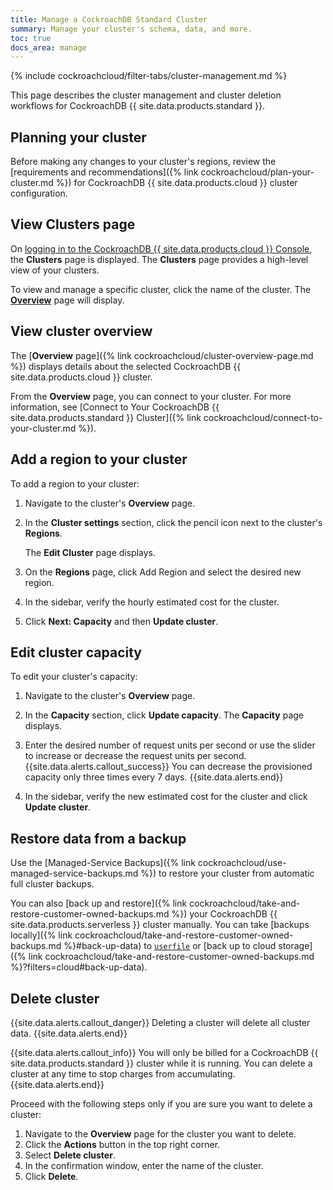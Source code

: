 ```yaml
---
title: Manage a CockroachDB Standard Cluster
summary: Manage your cluster's schema, data, and more.
toc: true
docs_area: manage
---
```


{% include cockroachcloud/filter-tabs/cluster-management.md %}

This page describes the cluster management and cluster deletion workflows for CockroachDB {{ site.data.products.standard }}.

## Planning your cluster

Before making any changes to your cluster's regions, review the [requirements and recommendations]({% link cockroachcloud/plan-your-cluster.md %}) for CockroachDB {{ site.data.products.cloud }} cluster configuration.

## View Clusters page

On [logging in to the CockroachDB {{ site.data.products.cloud }} Console](https://cockroachlabs.cloud/), the **Clusters** page is displayed. The **Clusters** page provides a high-level view of your clusters.

To view and manage a specific cluster, click the name of the cluster. The [**Overview**](#view-cluster-overview) page will display.

## View cluster overview

The [**Overview** page]({% link cockroachcloud/cluster-overview-page.md %}) displays details about the selected CockroachDB {{ site.data.products.cloud }} cluster.

From the **Overview** page, you can connect to your cluster. For more information, see [Connect to Your CockroachDB {{ site.data.products.standard }} Cluster]({% link cockroachcloud/connect-to-your-cluster.md %}).

## Add a region to your cluster

To add a region to your cluster:

1. Navigate to the cluster's **Overview** page.
1. In the **Cluster settings** section, click the pencil icon next to the cluster's **Regions**.

    The **Edit Cluster** page displays.

1. On the **Regions** page, click Add Region and select the desired new region.
1. In the sidebar, verify the hourly estimated cost for the cluster.
1. Click **Next: Capacity** and then **Update cluster**.

## Edit cluster capacity

To edit your cluster's capacity:

1. Navigate to the cluster's **Overview** page.
1. In the **Capacity** section, click **Update capacity**.
    The **Capacity** page displays.
1. Enter the desired number of request units per second or use the slider to increase or decrease the request units per second.
    {{site.data.alerts.callout_success}}
    You can decrease the provisioned capacity only three times every 7 days.
    {{site.data.alerts.end}}
    
1. In the sidebar, verify the new estimated cost for the cluster and click **Update cluster**.

## Restore data from a backup

Use the [Managed-Service Backups]({% link cockroachcloud/use-managed-service-backups.md %}) to restore your cluster from automatic full cluster backups.

You can also [back up and restore]({% link cockroachcloud/take-and-restore-customer-owned-backups.md %}) your CockroachDB {{ site.data.products.serverless }} cluster manually. You can take [backups locally]({% link cockroachcloud/take-and-restore-customer-owned-backups.md %}#back-up-data) to [`userfile`](https://www.cockroachlabs.com/docs/{{site.current_cloud_version}}/use-userfile-storage) or [back up to cloud storage]({% link cockroachcloud/take-and-restore-customer-owned-backups.md %}?filters=cloud#back-up-data).

## Delete cluster

{{site.data.alerts.callout_danger}}
Deleting a cluster will delete all cluster data.
{{site.data.alerts.end}}

{{site.data.alerts.callout_info}}
You will only be billed for a CockroachDB {{ site.data.products.standard }} cluster while it is running. You can delete a cluster at any time to stop charges from accumulating.
{{site.data.alerts.end}}

Proceed with the following steps only if you are sure you want to delete a cluster:

1. Navigate to the **Overview** page for the cluster you want to delete.
1. Click the **Actions** button in the top right corner.
1. Select **Delete cluster**.
1. In the confirmation window, enter the name of the cluster.
1. Click **Delete**.